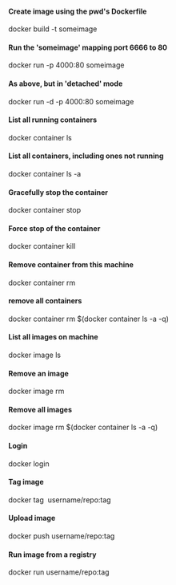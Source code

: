 #### Create image using the pwd's Dockerfile #### 
docker build -t someimage 

#### Run the 'someimage' mapping port 6666 to 80 #### 
docker run -p 4000:80 someimage

#### As above, but in 'detached' mode #### 
docker run -d -p 4000:80 someimage

#### List all running containers #### 
docker container ls

#### List all containers, including ones not running #### 
docker container ls -a

#### Gracefully stop the container #### 
docker container stop <containerid>

#### Force stop of the container #### 
docker container kill <containerid>

#### Remove container from this machine #### 
docker container rm <containerid>

#### remove all containers #### 
docker container rm $(docker container ls -a -q)

#### List all images on machine #### 
docker image ls

#### Remove an image #### 
docker image rm <image id>

#### Remove all images #### 
docker image rm $(docker container ls -a -q)

#### Login #### 
docker login

#### Tag image #### 
docker tag <image> username/repo:tag

#### Upload image #### 
docker push username/repo:tag

#### Run image from a registry #### 
docker run username/repo:tag
